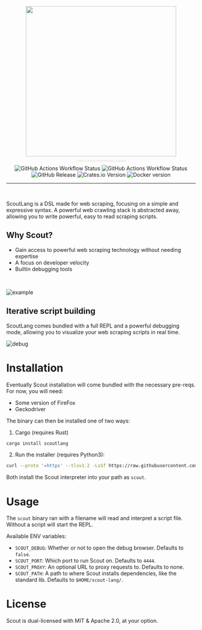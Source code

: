 <div align="center">
<style>
a {text-decoration: none;}
</style>
<img src="./assets/scout-logo.png" width="400">
<p style="font-size:0.5em;color:#d4d4d4">A Web Crawling Programming Language</p>
<img alt="GitHub Actions Workflow Status" src="https://img.shields.io/badge/license-MIT%2FApache-blue.svg?style=for-the-badge&label=License">
<img alt="GitHub Actions Workflow Status" src="https://img.shields.io/github/actions/workflow/status/maxmindlin/scout-lang/ci.yml?style=for-the-badge&label=CI">
<a href="https://github.com/maxmindlin/scout-lang/releases/latest">
    <img alt="GitHub Release" src="https://img.shields.io/github/v/release/maxmindlin/scout-lang?style=for-the-badge">
</a>
<a href="https://crates.io/crates/scoutlang">
    <img alt="Crates.io Version" src="https://img.shields.io/crates/v/scoutlang?style=for-the-badge">
</a>
<a href="https://hub.docker.com/r/mmindlin/scout">
    <img alt="Docker version" src="https://img.shields.io/docker/v/mmindlin/scout?style=for-the-badge&logo=docker&color=blue">
</a>
</div>
<hr>
<br>

ScoutLang is a DSL made for web scraping, focusing on a simple and expressive syntax. A powerful web crawling stack is abstracted away, allowing you to write powerful, easy to read scraping scripts.

## Why Scout?

- Gain access to powerful web scraping technology without needing expertise
- A focus on developer velocity
- Builtin debugging tools

<br>

![example](./assets/code-sample.png)

## Iterative script building

ScoutLang comes bundled with a full REPL and a powerful debugging mode, allowing you to visualize your web scraping scripts in real time. 

![debug](./assets/scout.gif)

# Installation

Eventually Scout installation will come bundled with the necessary pre-reqs. For now, you will need:
- Some version of FireFox
- [Geckodriver](https://github.com/mozilla/geckodriver)

The binary can then be installed one of two ways:

1. Cargo (requires Rust)

```sh
cargo install scoutlang
```

2. Run the installer (requires Python3):

```bash
curl --proto '=https' --tlsv1.2 -LsSf https://raw.githubusercontent.com/maxmindlin/scout-lang/main/scripts/installer.py | python3
```

Both install the Scout interpreter into your path as `scout`.

# Usage

The `scout` binary ran with a filename will read and interpret a script file. Without a script will start the REPL.

Available ENV variables:
- `SCOUT_DEBUG`: Whether or not to open the debug browser. Defaults to `false`.
- `SCOUT_PORT`: Which port to run Scout on. Defaults to `4444`.
- `SCOUT_PROXY`: An optional URL to proxy requests to. Defaults to none.
- `SCOUT_PATH`: A path to where Scout installs dependencies, like the standard lib. Defaults to `$HOME/scout-lang/`.

# License

Scout is dual-licensed with MIT & Apache 2.0, at your option.
